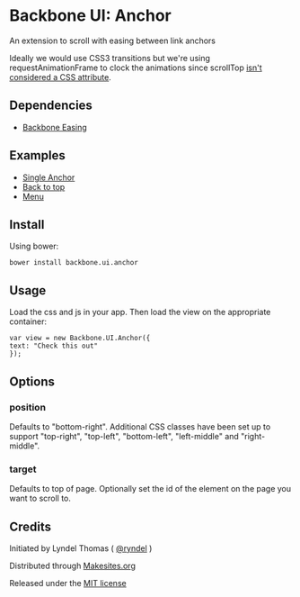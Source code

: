 # Backbone UI: Anchor

An extension to scroll with easing between link anchors

Ideally we would use CSS3 transitions but we're using requestAnimationFrame to clock the animations since scrollTop [isn't considered a CSS attribute](https://bugs.webkit.org/show_bug.cgi?id=93238).


## Dependencies

* [Backbone Easing](http://github.com/makesites/backbone-easing)


## Examples

* [Single Anchor](http://rawgit.com/backbone-ui/anchor/master/examples/single-anchor.html)
* [Back to top](http://rawgit.com/backbone-ui/anchor/master/examples/back-to-top.html)
* [Menu](http://rawgit.com/backbone-ui/anchor/master/examples/menu.html)


## Install

Using bower:
```
bower install backbone.ui.anchor
```


## Usage

Load the css and js in your app. Then load the view on the appropriate container:
```
var view = new Backbone.UI.Anchor({
text: "Check this out"
});
```

## Options

### position
Defaults to "bottom-right". Additional CSS classes have been set up to support "top-right", "top-left", "bottom-left", "left-middle" and "right-middle".

### target
Defaults to top of page.
Optionally set the id of the element on the page you want to scroll to.


## Credits

Initiated by Lyndel Thomas ( [@ryndel](http://github.com/ryndel) )

Distributed through [Makesites.org](http://makesites.org/)

Released under the [MIT license](http://makesites.org/licenses/MIT)

